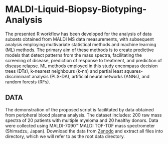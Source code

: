# MALDI-Liquid-Biopsy-Biotyping-Analysis
The presented R workflow has been developed for the analysis of data subsets obtained from MALDI MS data measurements, with subsequent analysis employing multivariate statistical methods and machine learning (ML) methods. The primary aim of these methods is to create predictive models that detect patterns from the mass spectra, facilitating the screening of disease, prediction of response to treatment, and prediction of disease relapse. 
ML methods employed in this study encompass decision trees (DTs), k-nearest neighbours (k-nn) and partial least squares-discriminant analysis (PLS-DA), artificial neural networks (ANNs), and random forests (RFs). 
## DATA
The demonstration of the proposed script is facilitated by data obtained from peripheral blood plasma analysis. The dataset includes: 200 raw mass spectra of 20 patients with multiple myeloma and 20 healthy donors. Data were collected using MALDI-7090™ MALDI TOF-TOF mass spectrometer (Shimadzu, Japan).
Download the data from [Zenodo](https://doi.org/XXX) and extract all files into directory, which we will refer to as the root data directory.
